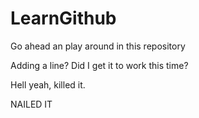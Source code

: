 # LearnGithub

Go ahead an play around in this repository

Adding a line?  Did I get it to work this time?

Hell yeah, killed it.

NAILED IT
